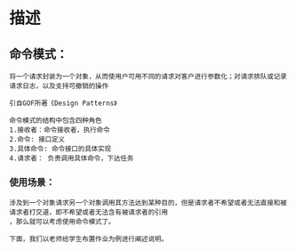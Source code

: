 
# 描述

## 命令模式：

    将一个请求封装为一个对象，从而使用户可用不同的请求对客户进行参数化；对请求排队或记录请求日志，以及支持可撤销的操作
    
    引自GOF所著《Design Patterns》
    
    命令模式的结构中包含四种角色
    1.接收者：命令接收者，执行命令
    2.命令: 接口定义
    3.具体命令: 命令接口的具体实现
    4.请求者： 负责调用具体命令，下达任务

### 使用场景：
    涉及到一个对象请求另一个对象调用其方法达到某种目的，但是请求者不希望或者无法直接和被请求者打交道，即不希望或者无法含有被请求者的引用
    ，那么就可以考虑使用命令模式了。
    
    下面，我们以老师给学生布置作业为例进行阐述说明。